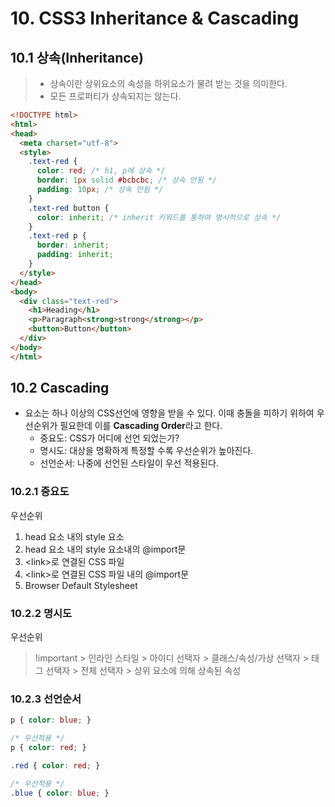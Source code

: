 # 10. CSS3 Inheritance & Cascading

## 10.1 상속(Inheritance)

> * 상속이란 상위요소의 속성을 하위요소가 물려 받는 것을 의미한다.
> * 모든 프로퍼티가 상속되지는 않는다.

```html
<!DOCTYPE html>
<html>
<head>
  <meta charset="utf-8">
  <style>
    .text-red {
      color: red; /* h1, p에 상속 */
      border: 1px solid #bcbcbc; /* 상속 안됨 */
      padding: 10px; /* 상속 안됨 */
    }
    .text-red button {
      color: inherit; /* inherit 키워드를 통하여 명시적으로 상속 */
    }
    .text-red p {
      border: inherit;
      padding: inherit;
    }
  </style>
</head>
<body>
  <div class="text-red">
    <h1>Heading</h1>
    <p>Paragraph<strong>strong</strong></p>
    <button>Button</button>
  </div>
</body>
</html>
```

## 10.2 Cascading

* 요소는 하나 이상의 CSS선언에 영향을 받을 수 있다. 이때 충돌을 피하기 위하여 우선순위가 필요한데 이를 **Cascading Order**라고 한다.
  * 중요도: CSS가 어디에 선언 되었는가?
  * 명시도: 대상을 명확하게 특정할 수록 우선순위가 높아진다.
  * 선언순서: 나중에 선언된 스타일이 우선 적용된다.

### 10.2.1 중요도

우선순위

1. head 요소 내의 style 요소
1. head 요소 내의 style 요소내의 @import문
1. \<link>로 연결된 CSS 파일
1. \<link>로 연결된 CSS 파일 내의 @import문
1. Browser Default Stylesheet

### 10.2.2 명시도

우선순위

> !important > 인라인 스타일 > 아이디 선택자 > 클래스/속성/가상 선택자 > 태그 선택자 > 전체 선택자 > 상위 요소에 의해 상속된 속성

### 10.2.3 선언순서

```css
p { color: blue; }

/* 우선적용 */
p { color: red; }

.red { color: red; }

/* 우선적용 */
.blue { color: blue; }
```